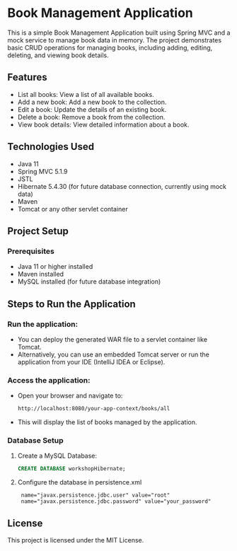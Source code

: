 # Book Management Application
This is a simple Book Management Application built using Spring MVC and a mock service to manage book data in memory. The project demonstrates basic CRUD operations for managing books, including adding, editing, deleting, and viewing book details.

## Features
- List all books: View a list of all available books.
- Add a new book: Add a new book to the collection.
- Edit a book: Update the details of an existing book.
- Delete a book: Remove a book from the collection.
- View book details: View detailed information about a book.
## Technologies Used
- Java 11
- Spring MVC 5.1.9
- JSTL
- Hibernate 5.4.30 (for future database connection, currently using mock data)
- Maven
- Tomcat or any other servlet container
## Project Setup
### Prerequisites
- Java 11 or higher installed
- Maven installed
- MySQL installed (for future database integration)
## Steps to Run the Application
### Run the application:
- You can deploy the generated WAR file to a servlet container like Tomcat.
- Alternatively, you can use an embedded Tomcat server or run the application from your IDE (IntelliJ IDEA or Eclipse).
### Access the application:
- Open your browser and navigate to:
  ```bash
  http://localhost:8080/your-app-context/books/all
  ```
- This will display the list of books managed by the application.
### Database Setup
1. Create a MySQL Database:
   ``` sql
   CREATE DATABASE workshopHibernate;
   ```
2. Configure the database in persistence.xml
   ``` persistence
    name="javax.persistence.jdbc.user" value="root"
    name="javax.persistence.jdbc.password" value="your_password"
   ```
## License
This project is licensed under the MIT License.
